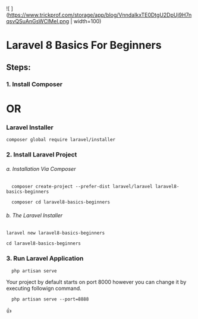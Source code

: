 ![ ](https://www.trickprof.com/storage/app/blog/VnndaIkxTE0DtgU2DpUj9H7nqsvQSuAnGsWCIMeI.png | width=100)

# Laravel 8 Basics For Beginners



## Steps:

### 1. Install Composer 

# OR

### Laravel Installer

    composer global require laravel/installer
    

### 2. Install Laravel Project


###### a. Installation Via Composer

	  composer create-project --prefer-dist laravel/laravel laravel8-basics-beginners

	  composer cd laravel8-basics-beginners
      
###### b. The Laravel Installer

    laravel new laravel8-basics-beginners

    cd laravel8-basics-beginners


### 3. Run Laravel Application

	  php artisan serve


Your project by default starts on port 8000 however you can change it by executing followign command.

	  php artisan serve --port=8888


:+1:
